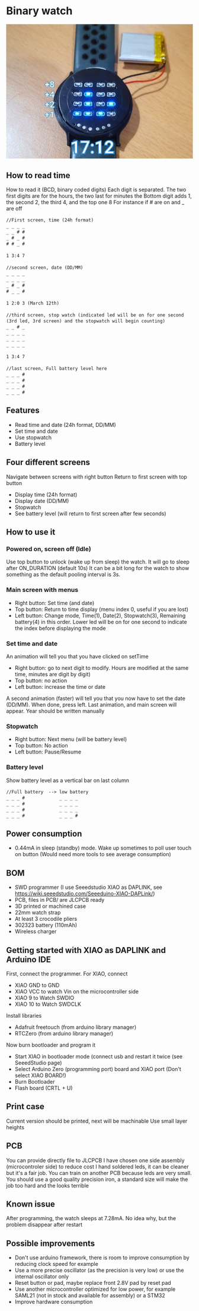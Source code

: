# Binary watch

![Binary watch](https://github.com/guillaume55/binary_watch/blob/main/img/montre.jpg?raw=true)

## How to read time
How to read it (BCD, binary coded digits)
Each digit is separated. The two first digits are for the hours, the two last for minutes
the Bottom digit adds 1, the second 2, the third 4, and the top one 8
For instance if # are on and _ are off

```
//First screen, time (24h format)
_ _ _ _
_ _ # #
_ # _ #
# # _ #

1 3:4 7

//second screen, date (DD/MM)
_ _ _ _
_ _ _ _
_ # _ #
# _ _ #

1 2:0 3 (March 12th)

//third screen, stop watch (indicated led will be on for one second (3rd led, 3rd screen) and the stopwatch will begin counting)
_ _ # _
_ _ _ _
_ _ _ _
_ _ _ _

1 3:4 7

//last screen, Full battery level here
_ _ _ #
_ _ _ #
_ _ _ #
_ _ _ #
```

## Features
* Read time and date (24h format, DD/MM)
* Set time and date
* Use stopwatch
* Battery level

## Four different screens
Navigate between screens with right button
Return to first screen with top button
* Display time (24h format)
* Display date (DD/MM)
* Stopwatch
* See battery level (will return to first screen after few seconds)

## How to use it

### Powered on, screen off (Idle)
Use top button to unlock (wake up from sleep) the watch. It will go to sleep after ON_DURATION (default 10s)
It can be a bit long for the watch to show something as the default pooling interval is 3s.

### Main screen with menus
* Right button: Set time (and date)
* Top button: Return to time display (menu index 0, useful if you are lost)
* Left button: Change mode, Time(1), Date(2), Stopwatch(3), Remaining battery(4) in this order. Lower led will be on for one second to indicate the index before displaying the mode

### Set time and date
An animation will tell you that you have clicked on setTime
* Right button: go to next digit to modify. Hours are modified at the same time, minutes are digit by digit)
* Top button: no action
* Left button: increase the time or date

A second animation (faster) will tell you that you now have to set the date (DD/MM). When done, press left. Last animation, and main screen will appear. Year should be written manually

### Stopwatch
* Right button: Next menu (will be battery level)
* Top button: No action
* Left button: Pause/Resume

### Battery level
Show battery level as a vertical bar on last column
```
//Full battery  --> low battery
_ _ _ #             _ _ _ _
_ _ _ #             _ _ _ _
_ _ _ #             _ _ _ _
_ _ _ #             _ _ _ #

```

## Power consumption
* 0.44mA in sleep (standby) mode. Wake up sometimes to poll user touch on button (Would need more tools to see average consumption)

## BOM
* SWD programmer (I use Seeedstudio XIAO as DAPLINK, see https://wiki.seeedstudio.com/Seeeduino-XIAO-DAPLink/)
* PCB, files in PCB/ are JLCPCB ready
* 3D printed or machined case
* 22mm watch strap
* At least 3 crocodile pliers
* 302323 battery (110mAh)
* Wireless charger

## Getting started with XIAO as DAPLINK and Arduino IDE
First, connect the programmer. For XIAO, connect
* XIAO GND to GND
* XIAO VCC to watch Vin on the microcontroller side
* XIAO 9 to Watch SWDIO
* XIAO 10 to Watch SWDCLK

Install libraries
* Adafruit freetouch (from arduino library manager)
* RTCZero (from arduino library manager)

Now burn bootloader and program it
* Start XIAO in bootloader mode (connect usb and restart it twice (see SeeedStudio page)
* Select Arduino Zero (programming port) board and XIAO port (Don't select XIAO BOARD!)
* Burn Bootloader
* Flash board (CRTL + U)

## Print case
Current version should be printed, next will be machinable
Use small layer heights

## PCB
You can provide directly file to JLCPCB
I have chosen one side assembly (microcontroler side) to reduce cost
I hand soldered leds, it can be cleaner but it's a fair job. You can train on another PCB because leds are very small. You should use a good quality precision iron, a standard size will make the job too hard and the looks terrible

## Known issue
After programming, the watch sleeps at 7.28mA. No idea why, but the problem disappear after restart

## Possible improvements
* Don't use arduino framework, there is room to improve consumption by reducing clock speed for example
* Use a more precise oscillator (as the precision is very low) or use the internal oscillator only
* Reset button or pad, maybe replace front 2.8V pad by reset pad
* Use another microcontroller optimized for low power, for example SAML21 (not in stock and available for assembly) or a STM32
* Improve hardware consumption
